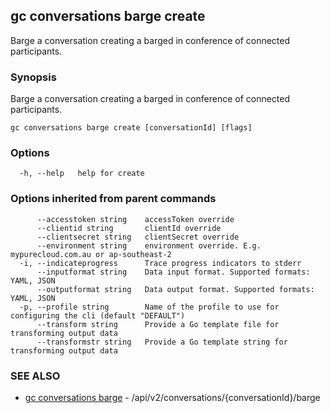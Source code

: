 ## gc conversations barge create

Barge a conversation creating a barged in conference of connected participants.

### Synopsis

Barge a conversation creating a barged in conference of connected participants.

```
gc conversations barge create [conversationId] [flags]
```

### Options

```
  -h, --help   help for create
```

### Options inherited from parent commands

```
      --accesstoken string    accessToken override
      --clientid string       clientId override
      --clientsecret string   clientSecret override
      --environment string    environment override. E.g. mypurecloud.com.au or ap-southeast-2
  -i, --indicateprogress      Trace progress indicators to stderr
      --inputformat string    Data input format. Supported formats: YAML, JSON
      --outputformat string   Data output format. Supported formats: YAML, JSON
  -p, --profile string        Name of the profile to use for configuring the cli (default "DEFAULT")
      --transform string      Provide a Go template file for transforming output data
      --transformstr string   Provide a Go template string for transforming output data
```

### SEE ALSO

* [gc conversations barge](gc_conversations_barge.html)	 - /api/v2/conversations/{conversationId}/barge


